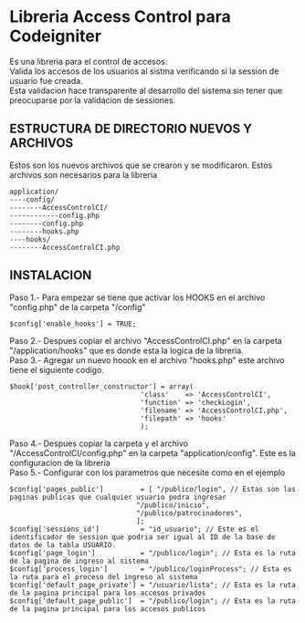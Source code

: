 # Libreria Access Control para Codeigniter
Es una libreria para el control de accesos.<br>
Valida los accesos de los usuarios al sistma verificando si la session de usuario fue creada.<br>
Esta validacion hace transparente al desarrollo del sistema sin tener que preocuparse por la validacion de sessiones.<br> 


## ESTRUCTURA DE DIRECTORIO NUEVOS Y ARCHIVOS
Estos son los nuevos archivos que se crearon y se modificaron. Estos archivos son necesarios para la libreria<br>
```
application/
----config/
--------AccessControlCI/
------------config.php
--------config.php
--------hooks.php
----hooks/
--------AccessControlCI.php
```

## INSTALACION
Paso 1.- Para empezar se tiene que activar los HOOKS en el archivo "config.php" de la carpeta "/config"<br>
```
$config['enable_hooks'] = TRUE;
```
Paso 2.- Despues copiar el archivo "AccessControlCI.php" en la carpeta "/application/hooks" que es donde esta la logica de la libreria.<br>
Paso 3.- Agregar un nuevo hoook en el archivo "hooks.php" este archivo tiene el siguiente codigo.<br>
```
$hook['post_controller_constructor'] = array(
                                'class'    => 'AccessControlCI',
                                'function' => 'checkLogin',
                                'filename' => 'AccessControlCI.php',
                                'filepath' => 'hooks'
                                );
```
Paso 4.- Despues copiar la carpeta y el archivo "/AccessControlCI/config.php" en la carpeta "application/config". Este es la configuracion de la libreria<br>
Paso 5.- Configurar con los parametros que necesite como en el ejemplo
 ```
$config['pages_public']         = [ "/publico/login", // Estas son las paginas publicas que cualquier usuario podra ingresar  
								"/publico/inicio",
								"/publico/patrocinadores",
								];
$config['sessions_id']          = "id_usuario"; // Este es el identificador de session que podria ser igual al ID de la base de datos de la tabla USUARIO.
$config['page_login']           = "/publico/login"; // Esta es la ruta de la pagina de ingreso al sistema 
$config['process_login']        = "/publico/loginProcess"; // Esta es la ruta para el proceso del ingreso al sistema
$config['default_page_private'] = "/usuario/lista"; // Esta es la ruta de la pagina principal para los accesos privados
$config['default_page_public']  = "/publico/login"; // Esta es la ruta de la pagina principal para los accesos publicos
 ```

